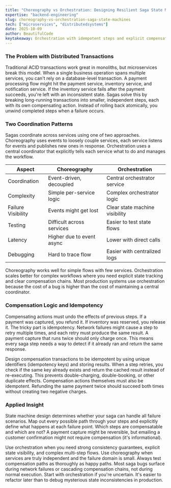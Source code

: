 ```yaml
---
title: "Choreography vs Orchestration: Designing Resilient Saga State Machines"
expertise: "backend-engineering"
slug: choreography-vs-orchestration-saga-state-machines
tech: ["microservices", "distributedsystems"]
date: 2025-10-09
author: BeautifulCode
keytakeaway: Orchestration with idempotent steps and explicit compensation logic provides the reliability needed for complex distributed transactions, while choreography trades visibility for loose coupling in simpler domains.
---
```


### The Problem with Distributed Transactions

Traditional ACID transactions work great in monoliths, but microservices break this model. When a single business operation spans multiple services, you can't rely on a database-level transaction. A payment processing flow might hit the payment service, inventory service, and notification service. If the inventory service fails after the payment succeeds, you're left with an inconsistent state. Sagas solve this by breaking long-running transactions into smaller, independent steps, each with its own compensating action. Instead of rolling back atomically, you unwind completed steps when a failure occurs.

### Two Coordination Patterns

Sagas coordinate across services using one of two approaches. Choreography uses events to loosely couple services, each service listens for events and publishes new ones in response. Orchestration uses a central coordinator that explicitly tells each service what to do and manages the workflow.

| Aspect | Choreography | Orchestration |
|--------|-------------|---------------|
| Coordination | Event-driven, decoupled | Central orchestrator service |
| Complexity | Simple per-service logic | Complex orchestrator logic |
| Failure Visibility | Events might get lost | Clear state machine visibility |
| Testing | Difficult across services | Easier to test state flows |
| Latency | Higher due to event async | Lower with direct calls |
| Debugging | Hard to trace flow | Easier with centralized logs |

Choreography works well for simple flows with few services. Orchestration scales better for complex workflows where you need explicit state tracking and clear compensation chains. Most production systems use orchestration because the cost of a bug is higher than the cost of maintaining a central coordinator.

### Compensation Logic and Idempotency

Compensating actions must undo the effects of previous steps. If a payment was captured, you refund it. If inventory was reserved, you release it. The tricky part is idempotency. Network failures might cause a step to retry multiple times, and each retry must produce the same result. A payment capture that runs twice should only charge once. This means every saga step needs a way to detect if it already ran and return the same response.

Design compensation transactions to be idempotent by using unique identifiers (idempotency keys) and storing results. When a step retries, you check if the same key already exists and return the cached result instead of re-executing. This prevents double-charging, double-booking, or other duplicate effects. Compensation actions themselves must also be idempotent. Refunding the same payment twice should succeed both times without creating two negative charges.

### Applied Insight

State machine design determines whether your saga can handle all failure scenarios. Map out every possible path through your steps and explicitly define what happens at each failure point. Which steps are compensatable and which are not? A payment capture might be reversible, but emailing a customer confirmation might not require compensation (it's informational). 

Use orchestration when you need strong consistency guarantees, explicit state visibility, and complex multi-step flows. Use choreography when services are truly independent and the failure domain is small. Always test compensation paths as thoroughly as happy paths. Most saga bugs surface during network failures or cascading compensation chains, not during normal execution. Start with orchestration if you're uncertain. It's easier to refactor later than to debug mysterious state inconsistencies in production.